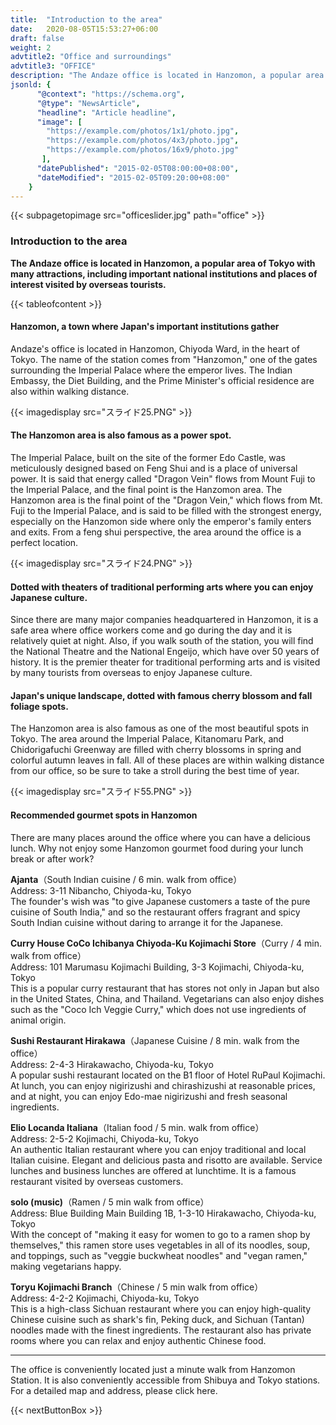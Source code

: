```yaml
---
title:  "Introduction to the area"
date:   2020-08-05T15:53:27+06:00
draft: false
weight: 2
advtitle2: "Office and surroundings"
advtitle3: "OFFICE"
description: "The Andaze office is located in Hanzomon, a popular area of Tokyo with many attractions, including important national institutions and places of interest visited by overseas tourists."
jsonld: {
      "@context": "https://schema.org",
      "@type": "NewsArticle",
      "headline": "Article headline",
      "image": [
        "https://example.com/photos/1x1/photo.jpg",
        "https://example.com/photos/4x3/photo.jpg",
        "https://example.com/photos/16x9/photo.jpg"
       ],
      "datePublished": "2015-02-05T08:00:00+08:00",
      "dateModified": "2015-02-05T09:20:00+08:00"
    }
---
```

{{< subpagetopimage src="officeslider.jpg" path="office" >}}

### Introduction to the area

**The Andaze office is located in Hanzomon, a popular area of Tokyo with many attractions, including important national institutions and places of interest visited by overseas tourists.**

{{< tableofcontent >}}

#### Hanzomon, a town where Japan's important institutions gather

Andaze's office is located in Hanzomon, Chiyoda Ward, in the heart of Tokyo. The name of the station comes from "Hanzomon," one of the gates surrounding the Imperial Palace where the emperor lives. The Indian Embassy, the Diet Building, and the Prime Minister's official residence are also within walking distance.

{{< imagedisplay  src="スライド25.PNG"  >}}

#### The Hanzomon area is also famous as a power spot.

The Imperial Palace, built on the site of the former Edo Castle, was meticulously designed based on Feng Shui and is a place of universal power. It is said that energy called "Dragon Vein" flows from Mount Fuji to the Imperial Palace, and the final point is the Hanzomon area. The Hanzomon area is the final point of the "Dragon Vein," which flows from Mt. Fuji to the Imperial Palace, and is said to be filled with the strongest energy, especially on the Hanzomon side where only the emperor's family enters and exits. From a feng shui perspective, the area around the office is a perfect location.

{{< imagedisplay  src="スライド24.PNG"  >}}

#### Dotted with theaters of traditional performing arts where you can enjoy Japanese culture.

Since there are many major companies headquartered in Hanzomon, it is a safe area where office workers come and go during the day and it is relatively quiet at night. Also, if you walk south of the station, you will find the National Theatre and the National Engeijo, which have over 50 years of history. It is the premier theater for traditional performing arts and is visited by many tourists from overseas to enjoy Japanese culture.

#### Japan's unique landscape, dotted with famous cherry blossom and fall foliage spots.

The Hanzomon area is also famous as one of the most beautiful spots in Tokyo. The area around the Imperial Palace, Kitanomaru Park, and Chidorigafuchi Greenway are filled with cherry blossoms in spring and colorful autumn leaves in fall. All of these places are within walking distance from our office, so be sure to take a stroll during the best time of year.

{{< imagedisplay  src="スライド55.PNG"  >}}

#### Recommended gourmet spots in Hanzomon

There are many places around the office where you can have a delicious lunch. Why not enjoy some Hanzomon gourmet food during your lunch break or after work?

**Ajanta**（South Indian cuisine / 6 min. walk from office）  
Address: 3-11 Nibancho, Chiyoda-ku, Tokyo  
The founder's wish was "to give Japanese customers a taste of the pure cuisine of South India," and so the restaurant offers fragrant and spicy South Indian cuisine without daring to arrange it for the Japanese.

**Curry House CoCo Ichibanya Chiyoda-Ku Kojimachi Store**（Curry / 4 min. walk from office）  
Address: 101 Marumasu Kojimachi Building, 3-3 Kojimachi, Chiyoda-ku, Tokyo  
This is a popular curry restaurant that has stores not only in Japan but also in the United States, China, and Thailand. Vegetarians can also enjoy dishes such as the "Coco Ich Veggie Curry," which does not use ingredients of animal origin.

**Sushi Restaurant Hirakawa**（Japanese Cuisine / 8 min. walk from the office）  
Address: 2-4-3 Hirakawacho, Chiyoda-ku, Tokyo  
A popular sushi restaurant located on the B1 floor of Hotel RuPaul Kojimachi. At lunch, you can enjoy nigirizushi and chirashizushi at reasonable prices, and at night, you can enjoy Edo-mae nigirizushi and fresh seasonal ingredients.

**Elio Locanda Italiana**（Italian food / 5 min. walk from office）  
Address: 2-5-2 Kojimachi, Chiyoda-ku, Tokyo  
An authentic Italian restaurant where you can enjoy traditional and local Italian cuisine. Elegant and delicious pasta and risotto are available. Service lunches and business lunches are offered at lunchtime. It is a famous restaurant visited by overseas customers.

**solo (music)**（Ramen / 5 min walk from office）  
Address: Blue Building Main Building 1B, 1-3-10 Hirakawacho, Chiyoda-ku, Tokyo  
With the concept of "making it easy for women to go to a ramen shop by themselves," this ramen store uses vegetables in all of its noodles, soup, and toppings, such as "veggie buckwheat noodles" and "vegan ramen," making vegetarians happy.

**Toryu Kojimachi Branch**（Chinese / 5 min walk from office）  
Address: 4-2-2 Kojimachi, Chiyoda-ku, Tokyo  
This is a high-class Sichuan restaurant where you can enjoy high-quality Chinese cuisine such as shark's fin, Peking duck, and Sichuan (Tantan) noodles made with the finest ingredients. The restaurant also has private rooms where you can relax and enjoy authentic Chinese food.

---

The office is conveniently located just a minute walk from Hanzomon Station. It is also conveniently accessible from Shibuya and Tokyo stations. For a detailed map and address, please click here.

{{< nextButtonBox >}}

